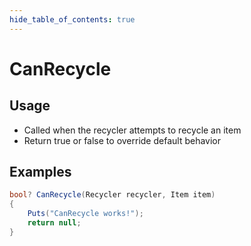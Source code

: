 ```yaml
---
hide_table_of_contents: true
---
```


# CanRecycle

## Usage

* Called when the recycler attempts to recycle an item
* Return true or false to override default behavior

## Examples

```csharp title=""
bool? CanRecycle(Recycler recycler, Item item)
{
    Puts("CanRecycle works!");
    return null;
}
```
